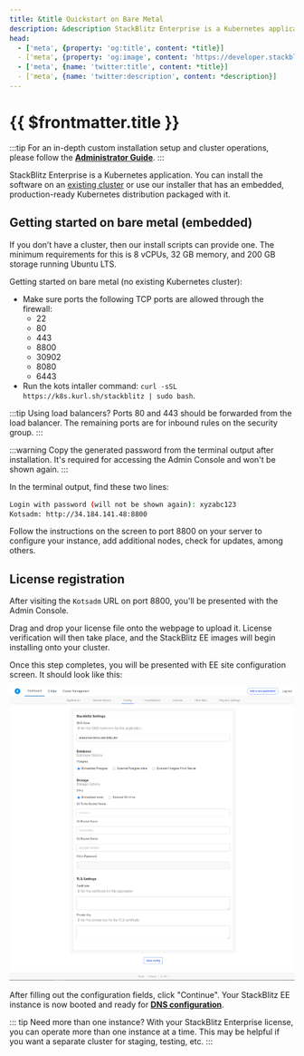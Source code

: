 ```yaml
---
title: &title Quickstart on Bare Metal
description: &description StackBlitz Enterprise is a Kubernetes application. You can install the software on an existing cluster or use our installer that has an embedded, production-ready Kubernetes distribution packaged with it.
head:
  - ['meta', {property: 'og:title', content: *title}] 
  - ['meta', {property: 'og:image', content: 'https://developer.stackblitz.com/img/og/enterprise-installation-quickstart-on-bare-metal.png'}]
  - ['meta', {name: 'twitter:title', content: *title}]
  - ['meta', {name: 'twitter:description', content: *description}]
---
```


# {{ $frontmatter.title }}

:::tip
For an in-depth custom installation setup and cluster operations, please follow the **[Administrator Guide](/enterprise/installation/administrator-guide)**.
:::

StackBlitz Enterprise is a Kubernetes application. You can install the software on an [existing cluster](/enterprise/installation/administrator-guide#existing-cluster-installation) or use our installer that has an embedded, production-ready Kubernetes distribution packaged with it.

## Getting started on bare metal (embedded)

If you don’t have a cluster, then our install scripts can provide one. The minimum requirements for this is 8 vCPUs, 32 GB memory, and 200 GB storage running Ubuntu LTS.

Getting started on bare metal (no existing Kubernetes cluster):

- Make sure ports the following TCP ports are allowed through the firewall:
  - 22
  - 80
  - 443
  - 8800
  - 30902
  - 8080
  - 6443
- Run the kots intaller command: `curl -sSL https://k8s.kurl.sh/stackblitz | sudo bash`.

:::tip Using load balancers?
Ports 80 and 443 should be forwarded from the load balancer. The remaining ports are for inbound rules on the security group.
:::

:::warning
Copy the generated password from the terminal output after installation. It's required for accessing the Admin Console and won't be shown again.
:::

In the terminal output, find these two lines:

```sh
Login with password (will not be shown again): xyzabc123
Kotsadm: http://34.184.141.48:8800
```

Follow the instructions on the screen to port 8800 on your server to configure your instance, add additional nodes, check for updates, among others.

## License registration

After visiting the `Kotsadm` URL on port 8800, you'll be presented with the Admin Console.

Drag and drop your license file onto the webpage to upload it. License verification will then take place, and the StackBlitz EE images will begin installing onto your cluster.

Once this step completes, you will be presented with EE site configuration screen. It should look like this:

![EE Console](../assets/ee-console-config.png)

After filling out the configuration fields, click "Continue". Your StackBlitz EE instance is now booted and ready for **[DNS configuration](/enterprise/configuring-dns)**.

::: tip Need more than one instance?
With your StackBlitz Enterprise license, you can operate more than one instance at a time. This may be helpful if you want a separate cluster for staging, testing, etc.
:::

